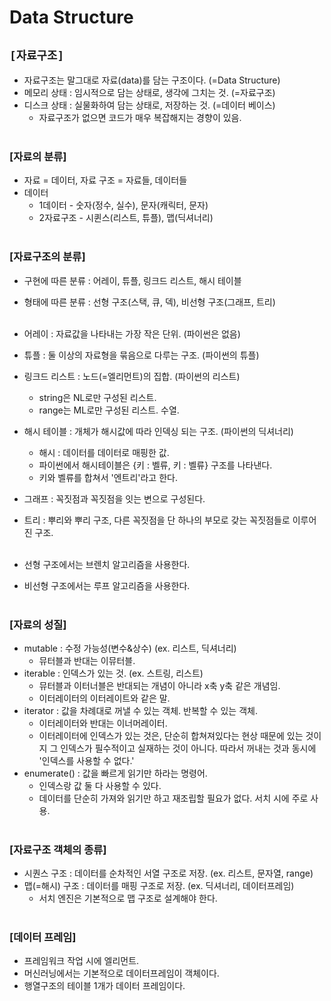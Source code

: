 # Data Structure

## `[자료구조]`
* 자료구조는 말그대로 자료(data)를 담는 구조이다. (=Data Structure)
* 메모리 상태 : 임시적으로 담는 상태로, 생각에 그치는 것. (=자료구조)
* 디스크 상태 : 실물화하여 담는 상태로, 저장하는 것. (=데이터 베이스)
    * 자료구조가 없으면 코드가 매우 복잡해지는 경향이 있음.<br><br>

### [자료의 분류]
* 자료 = 데이터, 자료 구조 = 자료들, 데이터들
* 데이터
    * 1데이터 - 숫자(정수, 실수), 문자(캐릭터, 문자)
    * 2자료구조 - 시퀸스(리스트, 튜플), 맵(딕셔너리)<br><br>

### [자료구조의 분류]
* 구현에 따른 분류 : 어레이, 튜플, 링크드 리스트, 해시 테이블
* 형태에 따른 분류 : 선형 구조(스택, 큐, 덱), 비선형 구조(그래프, 트리)<br><br>

* 어레이 : 자료값을 나타내는 가장 작은 단위. (파이썬은 없음)
* 튜플 : 둘 이상의 자료형을 묶음으로 다루는 구조. (파이썬의 튜플)
* 링크드 리스트 : 노드(=엘리먼트)의 집합. (파이썬의 리스트)
    * string은 NL로만 구성된 리스트.
    * range는 ML로만 구성된 리스트. 수열.
* 해시 테이블 : 개체가 해시값에 따라 인덱싱 되는 구조. (파이썬의 딕셔너리)
    * 해시 : 데이터를 데이터로 매핑한 값.
    * 파이썬에서 해시테이블은 {키 : 벨류, 키 : 벨류} 구조를 나타낸다.
    * 키와 벨류를 합쳐서 '엔트리'라고 한다.
* 그래프 : 꼭짓점과 꼭짓점을 잇는 변으로 구성된다.
* 트리 : 뿌리와 뿌리 구조, 다른 꼭짓점을 단 하나의 부모로 갖는 꼭짓점들로 이루어진 구조.<br><br>

* 선형 구조에서는 브렌치 알고리즘을 사용한다.
* 비선형 구조에서는 루프 알고리즘을 사용한다.<br><br>

### [자료의 성질]
* mutable : 수정 가능성(변수&상수) (ex. 리스트, 딕셔너리)
    * 뮤터블과 반대는 이뮤터블.
* iterable : 인덱스가 있는 것. (ex. 스트링, 리스트)
    * 뮤터블과 이터너블은 반대되는 개념이 아니라 x축 y축 같은 개념임.
    * 이터레이터의 이터레이트와 같은 말.
* iterator : 값을 차례대로 꺼낼 수 있는 객체. 반복할 수 있는 객체.
    * 이터레이터와 반대는 이너머레이터.
    * 이터레이터에 인덱스가 있는 것은, 단순히 합쳐져있다는 현상 때문에 있는 것이지 그 인덱스가 필수적이고 실재하는 것이 아니다. 따라서 꺼내는 것과 동시에 '인덱스를 사용할 수 없다.'
* enumerate() : 값을 빠르게 읽기만 하라는 명령어.
    * 인덱스랑 값 둘 다 사용할 수 있다.
    * 데이터를 단순히 가져와 읽기만 하고 재조립할 필요가 없다. 서치 시에 주로 사용.<br><br>

### [자료구조 객체의 종류]
* 시퀀스 구조 : 데이터를 순차적인 서열 구조로 저장. (ex. 리스트, 문자열, range)
* 맵(=해시) 구조 : 데이터를 매핑 구조로 저장. (ex. 딕셔너리, 데이터프레임)
    * 서치 엔진은 기본적으로 맵 구조로 설계해야 한다.<br><br>

### [데이터 프레임]
* 프레임워크 작업 시에 엘리먼트.
* 머신러닝에서는 기본적으로 데이터프레임이 객체이다.
* 행열구조의 테이블 1개가 데이터 프레임이다.<br><br>